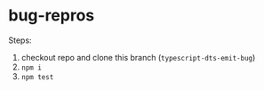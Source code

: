 # bug-repros

Steps:

1. checkout repo and clone this branch (`typescript-dts-emit-bug`)
1. `npm i`
1. `npm test`
